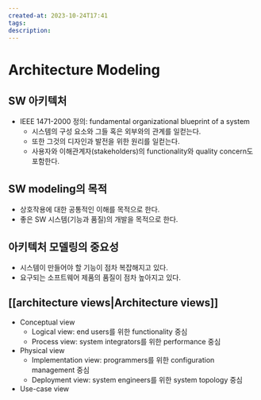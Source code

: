 ```yaml
---
created-at: 2023-10-24T17:41
tags: 
description:
---
```

# Architecture Modeling
## SW 아키텍처
- IEEE 1471-2000 정의: fundamental organizational blueprint of a system
	- 시스템의 구성 요소와 그들 혹은 외부와의 관계를 일컫는다.
	- 또한 그것의 디자인과 발전을 위한 원리를 일컫는다.
	- 사용자와 이해관계자(stakeholders)의 functionality와 quality concern도 포함한다.

## SW modeling의 목적
- 상호작용에 대한 공통적인 이해를 목적으로 한다.
- 좋은 SW 시스템(기능과 품질)의 개발을 목적으로 한다.

## 아키텍처 모델링의 중요성
- 시스템이 만들어야 할 기능이 점차 복잡해지고 있다.
- 요구되는 소프트웨어 제품의 품질이 점차 높아지고 있다.

## [[architecture views|Architecture views]]
- Conceptual view
	- Logical view: end users를 위한 functionality 중심
	- Process view: system integrators를 위한 performance 중심
- Physical view
	- Implementation view: programmers를 위한 configuration management 중심
	- Deployment view: system engineers를 위한 system topology 중심
- Use-case view